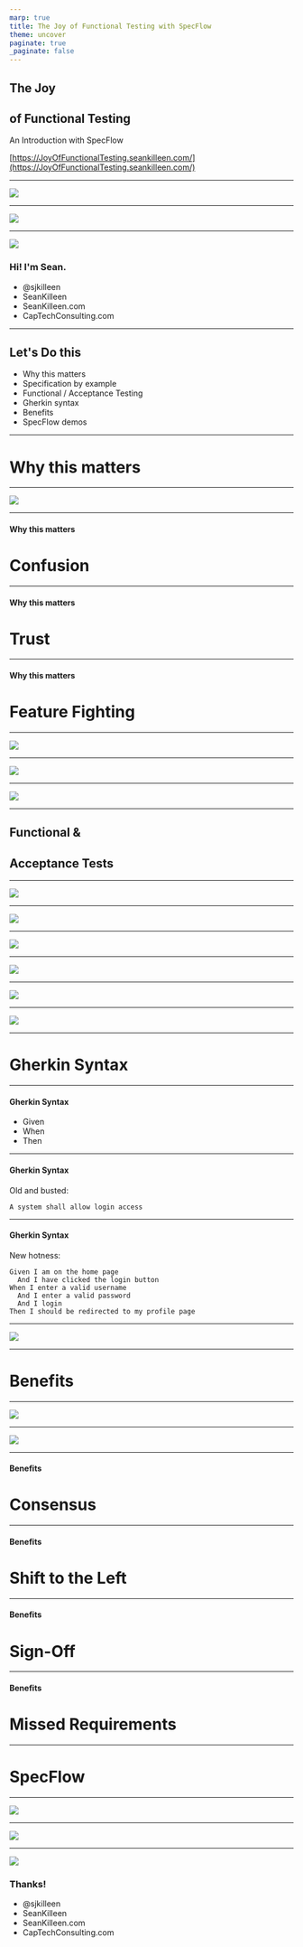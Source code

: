```yaml
---
marp: true
title: The Joy of Functional Testing with SpecFlow
theme: uncover
paginate: true
_paginate: false
---
```


## The Joy

## of Functional Testing

An Introduction with SpecFlow

[https://JoyOfFunctionalTesting.seankilleen.com/](https://JoyOfFunctionalTesting.seankilleen.com/)

---

<Image src='images/CapTech_Logo_Tagline-White.png' size='contain' />

---

<Image src='images/dotNetFoundation.png' size='contain' />

---

<Split>

![](images/me.png)

<h3 class="less-bottom-margin"> Hi! I'm Sean.</h3>
<ul class="fa-ul">
    <li class="fa-li"><FontAwesomeIcon size="xs" icon ={faTwitter} listItem /> @sjkilleen</li>
    <li class="fa-li"><FontAwesomeIcon size="xs" icon ={faGithub} listItem />SeanKilleen</li>
    <li class="fa-li"><FontAwesomeIcon size="xs" icon ={faGlobe} listItem />SeanKilleen.com</li>
    <li class="fa-li"><FontAwesomeIcon size="xs" icon ={faBriefcase} listItem />CapTechConsulting.com</li>
</ul>

</Split>

---

## Let's Do this

* Why this matters
* Specification by example
* Functional / Acceptance Testing
* Gherkin syntax
* Benefits
* SpecFlow demos

---

# Why this matters

---

<Image src="images/move-fast-break.png" size="contain" />

---

#### Why this matters

# Confusion

---

#### Why this matters

# Trust

---

#### Why this matters

# Feature Fighting

---

<Image src="images/roxbury.jpg" size="contain"/>

---

<Image src="images/safety-harness.jpg" size="cover"/>

---

<Image src='images/specbyexample-cover.jpg' size="contain"/>

---

## Functional &amp;

## Acceptance Tests

---

<Image src='images/quadrants-before.png' size="contain"/>

---

<Image src='images/quadrants-selection.png' size="contain"/>

---

<Image src='images/unit-vs-int-1.gif' size="contain"/>

---

<Image src='images/unit-vs-int-2.gif' size="contain"/>

---

<Image src='images/unit-vs-int-3.gif' size="contain"/>

---

<Image src='images/unit-vs-int-4.jpg' size="contain"/>

---

# Gherkin Syntax

---

#### Gherkin Syntax

* Given
* When
* Then

---

#### Gherkin Syntax

Old and busted:

```
A system shall allow login access 
```

---

#### Gherkin Syntax

New hotness:

```
Given I am on the home page
  And I have clicked the login button
When I enter a valid username
  And I enter a valid password
  And I login
Then I should be redirected to my profile page
```

---

<Image src='images/gherkin-shoppingcart.png' size="contain"/>

---

# Benefits

---

<Image src='images/examples-tests-requirements.png' size="contain"/>

---

<Image src='images/atdd.png' size="contain"/>

---

#### Benefits

# Consensus

---

#### Benefits

# Shift to the Left

---

#### Benefits

# Sign-Off

---

#### Benefits

# Missed Requirements

---

# SpecFlow

---

<Image src='images/glue-diagram.png' size="contain"/>

---

<Image src='images/ship-launch-fail.gif'/>

---

<Split>

![](images/me.png)

<h3 class="less-bottom-margin">Thanks!</h3>
<ul class="fa-ul">
    <li class="fa-li"><FontAwesomeIcon size="xs" icon ={faTwitter} listItem /> @sjkilleen</li>
    <li class="fa-li"><FontAwesomeIcon size="xs" icon ={faGithub} listItem />SeanKilleen</li>
    <li class="fa-li"><FontAwesomeIcon size="xs" icon ={faGlobe} listItem />SeanKilleen.com</li>
    <li class="fa-li"><FontAwesomeIcon size="xs" icon ={faBriefcase} listItem />CapTechConsulting.com</li>
</ul>

</Split>
